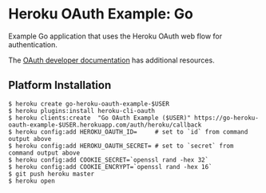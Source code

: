 # Heroku OAuth Example: Go

Example Go application that uses the Heroku OAuth web flow for authentication.

The [OAuth developer documentation](https://devcenter.heroku.com/articles/oauth) has additional resources.

## Platform Installation

```
$ heroku create go-heroku-oauth-example-$USER
$ heroku plugins:install heroku-cli-oauth
$ heroku clients:create  "Go OAuth Example ($USER)" https://go-heroku-oauth-example-$USER.herokuapp.com/auth/heroku/callback
$ heroku config:add HEROKU_OAUTH_ID=     # set to `id` from command output above
$ heroku config:add HEROKU_OAUTH_SECRET= # set to `secret` from command output above
$ heroku config:add COOKIE_SECRET=`openssl rand -hex 32`
$ heroku config:add COOKIE_ENCRYPT=`openssl rand -hex 16`
$ git push heroku master
$ heroku open
```
